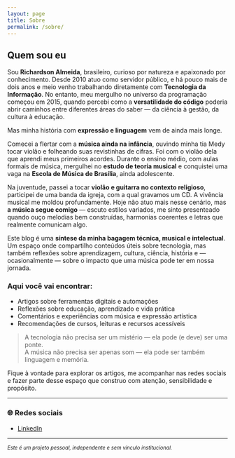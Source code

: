 ```yaml
---
layout: page
title: Sobre
permalink: /sobre/
---
```


## Quem sou eu

Sou **Richardson Almeida**, brasileiro, curioso por natureza e apaixonado por conhecimento. Desde 2010 atuo como servidor público, e há pouco mais de dois anos e meio venho trabalhando diretamente com **Tecnologia da Informação**. No entanto, meu mergulho no universo da programação começou em 2015, quando percebi como a **versatilidade do código** poderia abrir caminhos entre diferentes áreas do saber — da ciência à gestão, da cultura à educação.

Mas minha história com **expressão e linguagem** vem de ainda mais longe.

Comecei a flertar com a **música ainda na infância**, ouvindo minha tia Medy tocar violão e folheando suas revistinhas de cifras. Foi com o violão dela que aprendi meus primeiros acordes. Durante o ensino médio, com aulas formais de música, mergulhei no **estudo de teoria musical** e conquistei uma vaga na **Escola de Música de Brasília**, ainda adolescente.

Na juventude, passei a tocar **violão e guitarra no contexto religioso**, participei de uma banda da igreja, com a qual gravamos um CD. A vivência musical me moldou profundamente. Hoje não atuo mais nesse cenário, mas **a música segue comigo** — escuto estilos variados, me sinto presenteado quando ouço melodias bem construídas, harmonias coerentes e letras que realmente comunicam algo.

Este blog é uma **síntese da minha bagagem técnica, musical e intelectual**. Um espaço onde compartilho conteúdos úteis sobre tecnologia, mas também reflexões sobre aprendizagem, cultura, ciência, história e — ocasionalmente — sobre o impacto que uma música pode ter em nossa jornada.

### Aqui você vai encontrar:

- Artigos sobre ferramentas digitais e automações  
- Reflexões sobre educação, aprendizado e vida prática  
- Comentários e experiências com música e expressão artística  
- Recomendações de cursos, leituras e recursos acessíveis  

> A tecnologia não precisa ser um mistério — ela pode (e deve) ser uma ponte.  
> A música não precisa ser apenas som — ela pode ser também linguagem e memória.

Fique à vontade para explorar os artigos, me acompanhar nas redes sociais e fazer parte desse espaço que construo com atenção, sensibilidade e propósito.

---

### 🌐 Redes sociais

- [LinkedIn](https://www.linkedin.com/in/richardson-almeida-78ab2b34)

---

<small><em>Este é um projeto pessoal, independente e sem vínculo institucional.</em></small>
